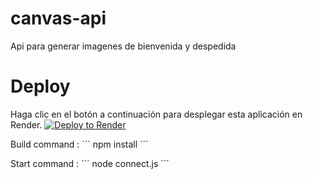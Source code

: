 # canvas-api
Api para generar imagenes de bienvenida y despedida

# Deploy
Haga clic en el botón a continuación para desplegar esta aplicación en Render.
[![Deploy to Render](https://render.com/images/deploy-to-render-button.svg)](https://render.com/deploy)

Build command :
´´´
npm install
´´´

Start command :
´´´
node connect.js
´´´
